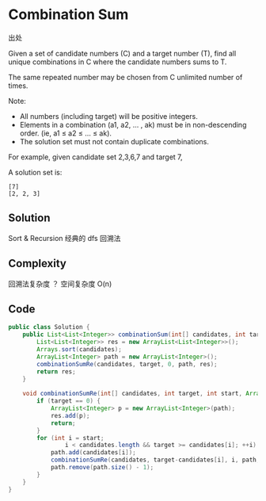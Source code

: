 # Combination Sum

出处

Given a set of candidate numbers (C) and a target number (T), find all unique combinations in C where the candidate numbers sums to T.

The same repeated number may be chosen from C unlimited number of times.

Note:

+ All numbers (including target) will be positive integers.
+ Elements in a combination (a1, a2, … , ak) must be in non-descending order. (ie, a1 ≤ a2 ≤ … ≤ ak).
+ The solution set must not contain duplicate combinations.

For example, given candidate set 2,3,6,7 and target 7, 

A solution set is: 

    [7] 
    [2, 2, 3] 

## Solution

Sort & Recursion 经典的 dfs 回溯法

## Complexity

回溯法复杂度 ？ 空间复杂度 O(n)

## Code

```java
public class Solution {
    public List<List<Integer>> combinationSum(int[] candidates, int target) {
        List<List<Integer>> res = new ArrayList<List<Integer>>();
        Arrays.sort(candidates);
        ArrayList<Integer> path = new ArrayList<Integer>();
        combinationSumRe(candidates, target, 0, path, res);
        return res;
    }
    
    void combinationSumRe(int[] candidates, int target, int start, ArrayList<Integer> path, List<List<Integer>> res) {
        if (target == 0) {
            ArrayList<Integer> p = new ArrayList<Integer>(path);
            res.add(p);
            return;
        }
        for (int i = start; 
                i < candidates.length && target >= candidates[i]; ++i) {
            path.add(candidates[i]);
            combinationSumRe(candidates, target-candidates[i], i, path, res);
            path.remove(path.size() - 1);
        }
    }
}
```

